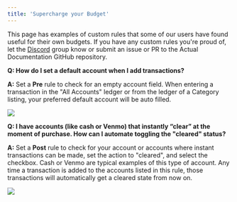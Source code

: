 ```yaml
---
title: 'Supercharge your Budget'
---
```


[discord]: https://discord.gg/8JfAXSgfRf

This page has examples of custom rules that some of our users have found useful for their own budgets.  If you have any custom rules you're proud of, let the [Discord][discord] group know or submit an issue or PR to the Actual Documentation GitHub repository.

**Q:  How do I set a default account when I add transactions?**

**A:**  Set a **Pre** rule to check for an empty account field. When entering a transaction in the "All Accounts" ledger or from the ledger of a Category listing, your preferred default account will be auto filled.

![](/img/custom-rules-1.png)

**Q:  I have accounts (like cash or Venmo) that instantly “clear” at the moment of purchase. How can I automate toggling the "cleared" status?**

**A:**  Set a **Post** rule to check for your account or accounts where instant transactions can be made, set the action to "cleared", and select the checkbox.  Cash or Venmo are typical examples of this type of account.  Any time a transaction is added to the accounts listed in this rule, those transactions will automatically get a cleared state from now on.

![](/img/custom-rules-2.png)